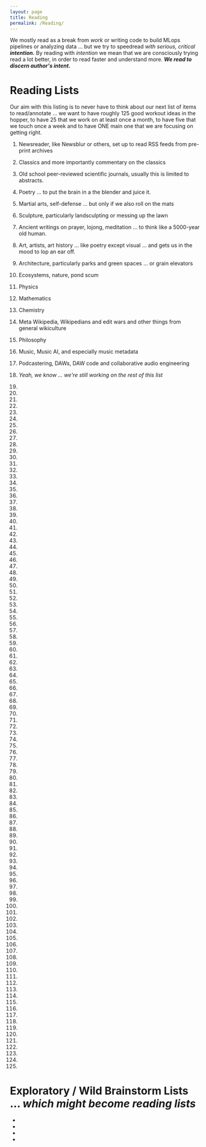 ```yaml
---
layout: page
title: Reading
permalink: /Reading/
---
```



We mostly read as a break from *work* or writing code to build MLops pipelines or analyzing data ... but we try to speedread *with serious, critical* ***intention.*** By reading with *intention* we mean that we are consciously trying read a lot better, in order to read faster and understand more. ***We read to discern author's intent.*** 

# Reading Lists

Our aim with this listing is to never have to think about our next list of items to read/annotate ... we want to have roughly 125 good workout ideas in the hopper, to have 25 that we work on at least once a month, to have five that we touch once a week and to have ONE main one that we are focusing on getting right.

1) Newsreader, like Newsblur or others, set up to read RSS feeds from pre-print archives

2) Classics and more importantly commentary on the classics

3) Old school peer-reviewed scientific journals, usually this is limited to abstracts.

4) Poetry ... to put the brain in a the blender and juice it.

5) Martial arts, self-defense ... but only if we also roll on the mats

6) Sculpture, particularly landsculpting or messing up the lawn

7) Ancient writings on prayer, lojong, meditation ... to think like a 5000-year old human. 

8) Art, artists, art history ... like poetry except visual ... and gets us in the mood to lop an ear off.

9) Architecture, particularly parks and green spaces ... or grain elevators

10) Ecosystems, nature, pond scum

11) Physics

12) Mathematics

13) Chemistry

14) Meta Wikipedia, Wikipedians and edit wars and other things from general wikiculture

15) Philosophy

16) Music, Music AI, and especially music metadata

17) Podcastering, DAWs, DAW code and collaborative audio engineering 

18) *Yeah, we know ... we're still working on the rest of this list*

19)

20)

21)

22) 

23)

24) 

25)

26)

27)

28)

29)

30)

31)

32) 

33)

34) 

35)

36)

37)

38)

39)

40)

41)

42) 

43)

44) 

45)

46)

47)

48)

49)

50)

51)

52) 

53)

54) 

55)

56)

57)

58)

59)

60)

61)

62) 

63)

64) 

65)

66)

67)

68)

69)

70)

71)

72) 

73)

74) 

75)

76)

77)

78)

79)

80)

81)

82) 

83)

84) 

85)

86)

87)

88)

89)

90)

91)

92) 

93)

94) 

95)

96)

97)

98)

99)

100)

101)

102) 

103)

104) 

105)

106)

107)

108)

109)

110)

111)

112) 

113)

114) 

115)

116)

117)

118)

119)

120)

121)

122)

123)

124)

125)

# Exploratory / Wild Brainstorm Lists ... *which might become reading lists*


* 

* 

* 

* 
